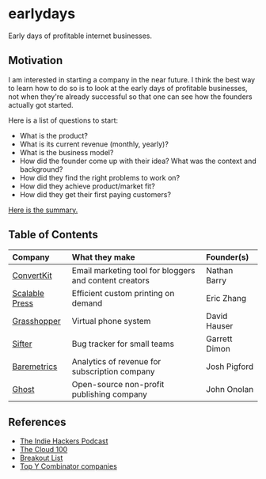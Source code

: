 # earlydays

Early days of profitable internet businesses.

## Motivation

I am interested in starting a company in the near future. I think the best way
to learn how to do so is to look at the early days of profitable businesses,
not when they're already successful so that one can see how the founders
actually got started.

Here is a list of questions to start:
- What is the product?
- What is its current revenue (monthly, yearly)?
- What is the business model?
- How did the founder come up with their idea? What was the context and background?
- How did they find the right problems to work on?
- How did they achieve product/market fit?
- How did they get their first paying customers?

[Here is the summary.](company/summary.md)

## Table of Contents

Company | What they make | Founder(s)
:--- | :--- | :---
[ConvertKit](company/convertkit.md) | Email marketing tool for bloggers and content creators | Nathan Barry
[Scalable Press](company/scalable_press.md) | Efficient custom printing on demand | Eric Zhang
[Grasshopper](company/grasshopper.md) | Virtual phone system | David Hauser
[Sifter](company/sifter.md) | Bug tracker for small teams | Garrett Dimon
[Baremetrics](company/baremetrics.md) | Analytics of revenue for subscription company | Josh Pigford
[Ghost](company/ghost.md) | Open-source non-profit publishing company | John Onolan

## References

- [The Indie Hackers Podcast](https://www.indiehackers.com/podcast)
- [The Cloud 100](https://www.forbes.com/cloud100/#1cb317495f94)
- [Breakout List](https://breakoutlist.com/)
- [Top Y Combinator companies](https://www.ycombinator.com/topcompanies/)

